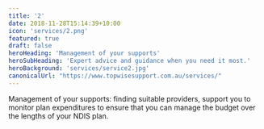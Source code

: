 ```yaml
---
title: '2'
date: 2018-11-28T15:14:39+10:00
icon: 'services/2.png'
featured: true
draft: false
heroHeading: 'Management of your supports'
heroSubHeading: 'Expert advice and guidance when you need it most.'
heroBackground: 'services/service2.jpg'
canonicalUrl: "https://www.topwisesupport.com.au/services/"
---
```


Management of your supports: finding suitable providers, support you to monitor plan expenditures to ensure that you can manage the budget over the lengths of your NDIS plan.
